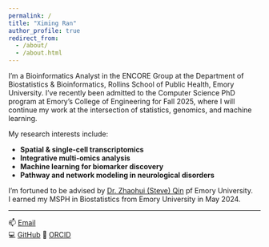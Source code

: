```yaml
---
permalink: /
title: "Ximing Ran"
author_profile: true
redirect_from: 
  - /about/
  - /about.html
---
```


I’m a Bioinformatics Analyst in the ENCORE Group at the Department of Biostatistics & Bioinformatics, Rollins School of Public Health, Emory University. I’ve recently been admitted to the Computer Science PhD program at Emory’s College of Engineering for Fall 2025, where I will continue my work at the intersection of statistics, genomics, and machine learning.

My research interests include:
- **Spatial & single-cell transcriptomics**  
- **Integrative multi-omics analysis**  
- **Machine learning for biomarker discovery**  
- **Pathway and network modeling in neurological disorders**

I’m fortuned to be advised by [Dr. Zhaohui (Steve) Qin](https://sph.emory.edu/faculty/profile/index.php?FID=zhaohui%20%20steve%20-qin-8697) pf Emory University.  
I earned my MSPH in Biostatistics from Emory University in May 2024.


---

📫 [Email](mailto:ximing.ran@emory.edu)  
💻 [GitHub](https://github.com/ranxm2) 
🔬 [ORCID](https://orcid.org/0009-0004-5414-1885)